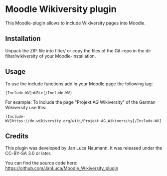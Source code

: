 Moodle Wikiversity plugin
=========================

This Moodle-plugin allows to include Wikiversity pages into Moodle.

Installation
-------------------------
Unpack the ZIP-file into filter/ or copy the files of the Git-repo 
in the dir filter/wikiversity of your Moodle-installation.

Usage
-------------------------
To use the include functions add in your Moodle page the following tag:

`[Include-WV]<URL>[/Include-WV]`

For example: To include the page "Projekt:AG Wikiversity" of the German Wikiversity
use this:

`[Include-WV]https://de.wikiversity.org/wiki/Projekt:AG_Wikiversity[/Include-WV]`

Credits
-------------------------
This plugin was developed by Jan Luca Naumann. It was released under the CC-BY-SA 3.0 or later.

You can find the source code here: https://github.com/JanLuca/Moodle_Wikiversity_plugin